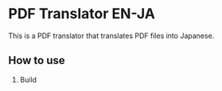 # PDF Translator EN-JA

This is a PDF translator that translates PDF files into Japanese.

## How to use

1. Build
